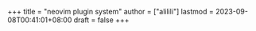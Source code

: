 +++
title = "neovim plugin system"
author = ["alilili"]
lastmod = 2023-09-08T00:41:01+08:00
draft = false
+++
